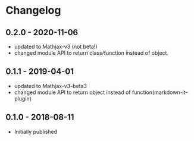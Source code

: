 # Changelog

## 0.2.0 - 2020-11-06

- updated to Mathjax-v3 (not beta!)
- changed module API to return class/function instead of object.

## 0.1.1 - 2019-04-01

- updated to Mathjax-v3-beta3
- changed module API to return object instead of function(markdown-it-plugin)

## 0.1.0 - 2018-08-11

- Initially published